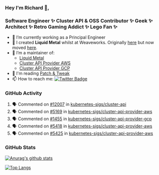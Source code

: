 ### Hey I'm Richard 👋, 

<h3 align="left">Software Engineer ✨ Cluster API & OSS Contributor ✨ Geek ✨ Architect ✨ Retro Gaming Addict ✨ Lego Fan ✨</h3>

- 🔭 I’m currently working as a Principal Engineer
- 📯 I created **Liquid Metal** whilst at Weaveworks. Originally [here](https://github.com/weaveworks-liquidmetal) but now moved [here](https://github.com/liquidmetal-dev).
- 👯 I’m a maintainer of:
  -  [Liquid Metal](https://github.com/liquidmetal-dev)
  -  [Cluster API Provider AWS](https://github.com/kubernetes-sigs/cluster-api-provider-aws)
  -  [Cluster API Provider GCP](https://github.com/kubernetes-sigs/cluster-api-provider-gcp)
- 💬 I'm reading [Patch & Tweak](https://bjooks.com/products/patch-tweak-exploring-modular-synthesis)
- 📫 How to reach me: [![Twitter Badge](https://img.shields.io/badge/-@fruit_case-00acee?style=flat&logo=Twitter&logoColor=white)](https://twitter.com/intent/follow?screen_name=fruit_case "Follow on Twitter")

### GitHub Activity 

<!--START_SECTION:activity-->
1. 🗣 Commented on [#12007](https://github.com/kubernetes-sigs/cluster-api/issues/12007#issuecomment-2743446263) in [kubernetes-sigs/cluster-api](https://github.com/kubernetes-sigs/cluster-api)
2. 🗣 Commented on [#5169](https://github.com/kubernetes-sigs/cluster-api-provider-aws/issues/5169#issuecomment-2743441619) in [kubernetes-sigs/cluster-api-provider-aws](https://github.com/kubernetes-sigs/cluster-api-provider-aws)
3. 🗣 Commented on [#1455](https://github.com/kubernetes-sigs/cluster-api-provider-gcp/pull/1455#issuecomment-2743440044) in [kubernetes-sigs/cluster-api-provider-gcp](https://github.com/kubernetes-sigs/cluster-api-provider-gcp)
4. 🗣 Commented on [#5418](https://github.com/kubernetes-sigs/cluster-api-provider-aws/pull/5418#issuecomment-2743223555) in [kubernetes-sigs/cluster-api-provider-aws](https://github.com/kubernetes-sigs/cluster-api-provider-aws)
5. 🗣 Commented on [#5425](https://github.com/kubernetes-sigs/cluster-api-provider-aws/pull/5425#issuecomment-2743204886) in [kubernetes-sigs/cluster-api-provider-aws](https://github.com/kubernetes-sigs/cluster-api-provider-aws)
<!--END_SECTION:activity-->

### GitHub Stats

[![Anurag's github stats](https://github-readme-stats.vercel.app/api?username=richardcase&count_private=true&show_icons=true)](https://github.com/anuraghazra/github-readme-stats)

[![Top Langs](https://github-readme-stats.vercel.app/api/top-langs/?username=richardcase&hide=html&layout=compact)](https://github.com/anuraghazra/github-readme-stats)

